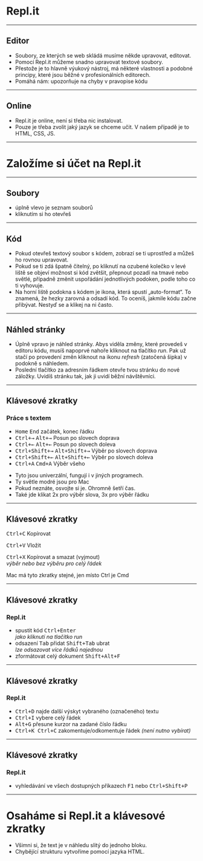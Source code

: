 <!-- .slide: data-state="c-slide-inter" -->

# Repl.it

---

## Editor

>>>
* Soubory, ze kterých se web skládá musíme někde upravovat, editovat.
* Pomocí Repl.it můžeme snadno upravovat textové soubory.
* Přestože je to hlavně výukový nástroj, má některé vlastnosti a podobné principy, které jsou běžné v profesionálních editorech.
* Pomáhá nám: upozorňuje na chyby v pravopise kódu

---

## Online

>>>
* Repl.it je online, není si třeba nic instalovat.
* Pouze je třeba zvolit jaký jazyk se chceme učit. V našem případě je to HTML, CSS, JS.

---

<!-- .slide: data-state="c-slide-task" -->

# Založíme si účet na Repl.it

---

## Soubory

>>>
* úplně vlevo je seznam souborů
* kliknutím si ho otevřeš

---

## Kód

>>>
* Pokud otevřeš textový soubor s kódem, zobrazí se ti uprostřed a můžeš ho rovnou upravovat.
* Pokud se ti zdá špatně čitelný, po kliknutí na ozubené kolečko v levé liště se objeví možnost si kód zvětšit, přepnout pozadí na tmavé nebo světlé, případně změnit uspořádání jednotlivých podoken, podle toho co ti vyhovuje.
* Na horní liště podokna s kódem je ikona, která spustí „auto-format“. To znamená, že hezky zarovná a odsadí kód. To oceníš, jakmile kódu začne přibývat. Nestyď se a klikej na ni často.

---

## Náhled stránky

>>>
* Úplně vpravo je náhled stránky. Abys viděla změny, které provedeš v editoru kódu, musíš napoprvé nahoře kliknout na tlačítko _run_. Pak už stačí po provedení změn kliknout na ikonu _refresh_ (zatočená šipka) v podokně s náhledem.
* Poslední tlačítko za adresním řádkem otevře tvou stránku do nové záložky. Uvidíš stránku tak, jak ji uvidí běžní návštěvníci.

---

## Klávesové zkratky

### Práce s textem
* <kbd>Home</kbd> <kbd>End</kbd> začátek, konec řádku
* <kbd>Ctrl+→</kbd> <kbd class="nichtvergissmeinnicht">Alt+→</kbd> Posun po slovech doprava
* <kbd>Ctrl+←</kbd> <kbd class="nichtvergissmeinnicht">Alt+←</kbd> Posun po slovech doleva
* <kbd>Ctrl+Shift+→</kbd> <kbd class="nichtvergissmeinnicht">Alt+Shift+→</kbd> Výběr po slovech doprava
* <kbd>Ctrl+Shift+←</kbd> <kbd class="nichtvergissmeinnicht">Alt+Shift+←</kbd> Výběr po slovech doleva
* <kbd>Ctrl+A</kbd> <kbd class="nichtvergissmeinnicht">Cmd+A</kbd> Výběr všeho

>>>
* Tyto jsou univerzální, fungují i v jiných programech.
* Ty světle modré jsou pro Mac
* Pokud neznáte, osvojte si je. Ohromně šetří čas.
* Také jde klikat 2x pro výběr slova, 3x pro výběr řádku


---

## Klávesové zkratky

<kbd>Ctrl+C</kbd> Kopírovat

<kbd>Ctrl+V</kbd> Vložit

<kbd>Ctrl+X</kbd> Kopírovat a smazat (vyjmout) <br> _výběr nebo bez výběru pro celý řádek_ <!-- .element: class="c-text-sm" -->


>>>
Mac má tyto zkratky stejné, jen místo Ctrl je Cmd

---

## Klávesové zkratky

### Repl.it
* spustit kód <kbd>Ctrl+Enter</kbd> <br> _jako kliknutí na&nbsp;tlačítko&nbsp;run_ <!-- .element: class="c-text-sm" -->
* odsazení <kbd>Tab</kbd> přidat <kbd>Shift+Tab</kbd> ubrat <br> _lze odsazovat více řádků najednou_ <!-- .element: class="c-text-sm" -->
* zformátovat celý dokument <kbd>Shift+Alt+F</kbd>

---

## Klávesové zkratky

### Repl.it
* <kbd class="nichtvergissmeinnicht">Ctrl+D</kbd> najde další výskyt vybraného (označeného) textu
* <kbd class="nichtvergissmeinnicht">Ctrl+I</kbd> vybere celý řádek
* <kbd class="nichtvergissmeinnicht">Alt+G</kbd> přesune kurzor na zadané číslo&nbsp;řádku
* <kbd class="nichtvergissmeinnicht">Ctrl+K Ctrl+C</kbd> zakomentuje/odkomentuje řádek _(není nutno vybírat)_ <!-- .element: class="c-text-sm" -->

---

## Klávesové zkratky

### Repl.it
* vyhledávání ve všech dostupných příkazech <kbd>F1</kbd> nebo <kbd>Ctrl+Shift+P</kbd>

---

<!-- .slide: data-state="c-slide-task" -->

# Osaháme si Repl.it a klávesové zkratky

>>>
* Všimni si, že text je v náhledu slitý do jednoho bloku.
* Chybějící strukturu vytvoříme pomocí jazyka HTML.
